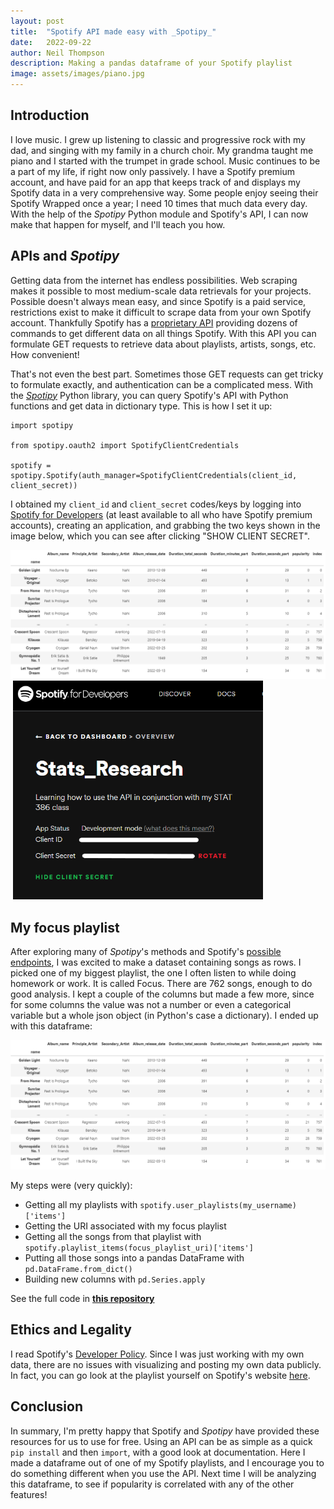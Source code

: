 ```yaml
---
layout: post
title:  "Spotify API made easy with _Spotipy_"
date:   2022-09-22
author: Neil Thompson
description: Making a pandas dataframe of your Spotify playlist
image: assets/images/piano.jpg
---
```


## Introduction
I love music. I grew up listening to classic and progressive rock with my dad, and singing with my family in a church choir. My grandma taught me piano and I started with the trumpet in grade school.
Music continues to be a part of my life, if right now only passively. I have a Spotify premium account, and have paid for an app that keeps track of and displays my Spotify data in a very comprehensive way.
Some people enjoy seeing their Spotify Wrapped once a year; I need 10 times that much data every day. With the help of the _Spotipy_ Python module and Spotify's API, I can now make that happen for myself, 
and I'll teach you how.

## APIs and _Spotipy_
Getting data from the internet has endless possibilities. Web scraping makes it possible to most medium-scale data retrievals for your projects.
Possible doesn't always mean easy, and since Spotify is a paid service, restrictions exist to make it difficult to scrape data from your own Spotify account.
Thankfully Spotify has a [proprietary API](https://developer.spotify.com/documentation/web-api/) providing dozens of commands to get different data on all things Spotify.
With this API you can formulate GET requests to retrieve data about playlists, artists, songs, etc. How convenient!

That's not even the best part. Sometimes those GET requests can get tricky to formulate exactly, and authentication can be a complicated mess. 
With the [_Spotipy_](https://spotipy.readthedocs.io/en/master/) Python library, you can query Spotify's API with Python functions and get data in dictionary type. 
This is how I set it up: 

```
import spotipy

from spotipy.oauth2 import SpotifyClientCredentials

spotify = spotipy.Spotify(auth_manager=SpotifyClientCredentials(client_id, client_secret))
```
I obtained my `client_id` and `client_secret` codes/keys by logging into [Spotify for Developers](https://developer.spotify.com/dashboard/applications) (at least available to all who have Spotify premium accounts), creating an application, and grabbing the two keys shown in the image below, which you can see after clicking "SHOW CLIENT SECRET".

<img src="https://github.com/neil826t/stat386-projects/blob/main/assets/images/playlist_df_img.PNG" alt="playlist_df"/>
<img src="https://user-images.githubusercontent.com/35595513/181067884-51cf3ea9-85f2-415f-aee7-4053a675b061.jpg" alt="" style="width:400px;"/>
<img src="assets/images/Spotify%20App.PNG" alt="spotify app w" style="width:400px;"/>

## My focus playlist

After exploring many of _Spotipy_'s methods and Spotify's [possible endpoints](https://developer.spotify.com/documentation/web-api/reference/#/), I was excited to make a dataset containing songs as rows. I picked one of my biggest playlist, the one I often listen to while doing homework or work. It is called Focus. There are 762 songs, enough to do good analysis. I kept a couple of the columns but made a few more, since for some columns the value was not a number or even a categorical variable but a whole json object (in Python's case a dictionary). I ended up with this dataframe:

<img src="../assets/images/playlist_df_img.PNG" alt="3" style="width:600px;"/>

My steps were (very quickly):
- Getting all my playlists with `spotify.user_playlists(my_username)['items']`
- Getting the URI associated with my focus playlist
- Getting all the songs from that playlist with `spotify.playlist_items(focus_playlist_uri)['items']`
- Putting all those songs into a pandas DataFrame with `pd.DataFrame.from_dict()`
- Building new columns with `pd.Series.apply`

See the full code in [**this repository**](https://github.com/neil826t/Spotify_API_stats386)

## Ethics and Legality

I read Spotify's [Developer Policy](https://developer.spotify.com/policy/). Since I was just working with my own data, there are no issues with visualizing and posting my own data publicly. In fact, you can go look at the playlist yourself on Spotify's website [here](https://open.spotify.com/playlist/45JTnzWMn7TW1VJW69Wl6T).

## Conclusion

In summary, I'm pretty happy that Spotify and _Spotipy_ have provided these resources for us to use for free. Using an API can be as simple as a quick `pip install` and then `import`, with a good look at documentation. Here I made a dataframe out of one of my Spotify playlists, and I encourage you to do something different when you use the API. Next time I will be analyzing this dataframe, to see if popularity is correlated with any of the other features!
